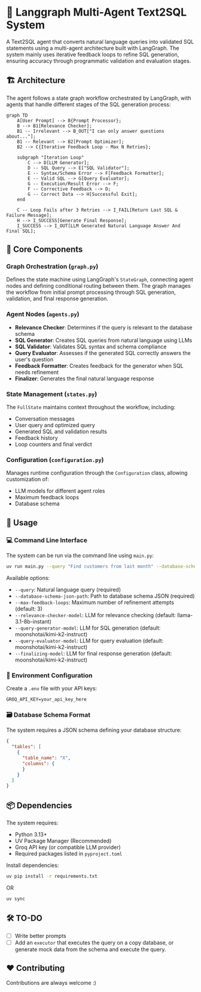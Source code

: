 # 🤖 Langgraph Multi-Agent Text2SQL System

A Text2SQL agent that converts natural language queries into validated SQL statements using a multi-agent architecture built with LangGraph. The system mainly uses iterative feedback loops to refine SQL generation, ensuring accuracy through programmatic validation and evaluation stages. 

## 🏗️ Architecture

The agent follows a state graph workflow orchestrated by LangGraph, with agents that handle different stages of the SQL generation process:

```mermaid
graph TD
    A[User Prompt] --> B{Prompt Processor};
    B --> B1[Relevance Checker];
    B1 -- Irrelevant --> B_OUT["I can only answer questions about..."];
    B1 -- Relevant --> B2[Prompt Optimizer];
    B2 --> C{Iterative Feedback Loop - Max N Retries};

    subgraph "Iteration Loop"
        C --> D[LLM Generator];
        D -- SQL Query --> E["SQL Validator"];
        E -- Syntax/Schema Error --> F[Feedback Formatter];
        E -- Valid SQL --> G[Query Evaluator];
        G -- Execution/Result Error --> F;
        F -- Corrective Feedback --> D;
        G -- Correct Data --> H[Successful Exit];
    end

    C -- Loop Fails after 3 Retries --> I_FAIL[Return Last SQL & Failure Message];
    H --> I_SUCCESS[Generate Final Response];
    I_SUCCESS --> I_OUT[LLM Generated Natural Language Answer And Final SQL];
```

## 🧩 Core Components

### Graph Orchestration (`graph.py`)
Defines the state machine using LangGraph's `StateGraph`, connecting agent nodes and defining conditional routing between them. The graph manages the workflow from initial prompt processing through SQL generation, validation, and final response generation.

### Agent Nodes (`agents.py`)
- **Relevance Checker**: Determines if the query is relevant to the database schema
- **SQL Generator**: Creates SQL queries from natural language using LLMs
- **SQL Validator**: Validates SQL syntax and schema compliance
- **Query Evaluator**: Assesses if the generated SQL correctly answers the user's question
- **Feedback Formatter**: Creates feedback for the generator when SQL needs refinement
- **Finalizer**: Generates the final natural language response

### State Management (`states.py`)
The `FullState` maintains context throughout the workflow, including:
- Conversation messages
- User query and optimized query
- Generated SQL and validation results
- Feedback history
- Loop counters and final verdict

### Configuration (`configuration.py`)
Manages runtime configuration through the `Configuration` class, allowing customization of:
- LLM models for different agent roles
- Maximum feedback loops
- Database schema

## 🚀 Usage

### 💻 Command Line Interface
The system can be run via the command line using `main.py`:

```bash
uv run main.py --query "Find customers from last month" --database-schema-json-path example_schema.json
```

Available options:
- `--query`: Natural language query (required) 
- `--database-schema-json-path`: Path to database schema JSON (required) 
- `--max-feedback-loops`: Maximum number of refinement attempts (default: 3) 
- `--relevance-checker-model`: LLM for relevance checking (default: llama-3.1-8b-instant) 
- `--query-generator-model`: LLM for SQL generation (default: moonshotai/kimi-k2-instruct) 
- `--query-evaluator-model`: LLM for query evaluation (default: moonshotai/kimi-k2-instruct) 
- `--finalizing-model`: LLM for final response generation (default: moonshotai/kimi-k2-instruct) 

### 🔧 Environment Configuration
Create a `.env` file with your API keys:
```
GROQ_API_KEY=your_api_key_here
```

### 🗃️ Database Schema Format
The system requires a JSON schema defining your database structure:
```json
{
  "tables": [
    {
      "table_name": "X",
      "columns": {
      }
    }
  ]
}
```

## 📦 Dependencies

The system requires:
- Python 3.13+
- UV Package Manager (Recommended)
- Groq API key (or compatible LLM provider)
- Required packages listed in `pyproject.toml`

Install dependencies:
```bash
uv pip install -r requirements.txt
```
OR
```bash
uv sync
```

## 🛠️ TO-DO
- [ ] Write better prompts 
- [ ] Add an `executor` that executes the query on a copy database, or generate mock data from the schema and execute the query.

## ❤️ Contributing
Contributions are always welcome :)
